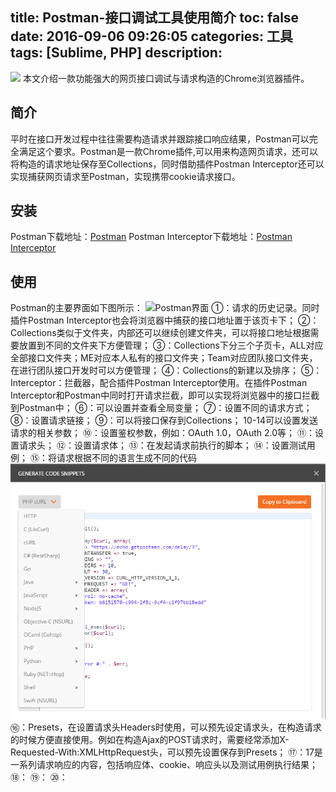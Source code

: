 title: Postman-接口调试工具使用简介
toc: false
date: 2016-09-06 09:26:05
categories: 工具
tags: [Sublime, PHP]
description:
---

![](http://7xrc03.com1.z0.glb.clouddn.com/201609/Postman/postman.jpg)
本文介绍一款功能强大的网页接口调试与请求构造的Chrome浏览器插件。
<!--more-->

## 简介
平时在接口开发过程中往往需要构造请求并跟踪接口响应结果，Postman可以完全满足这个要求。Postman是一款Chrome插件,可以用来构造网页请求，还可以将构造的请求地址保存至Collections，同时借助插件Postman Interceptor还可以实现捕获网页请求至Postman，实现携带cookie请求接口。

## 安装
Postman下载地址：[Postman](https://chrome.google.com/webstore/detail/postman/fhbjgbiflinjbdggehcddcbncdddomop?utm_source=chrome-ntp-icon)
Postman Interceptor下载地址：[Postman Interceptor](https://chrome.google.com/webstore/detail/postman-interceptor/aicmkgpgakddgnaphhhpliifpcfhicfo?utm_source=chrome-ntp-icon)
## 使用
Postman的主要界面如下图所示：
![Postman界面](http://7xrc03.com1.z0.glb.clouddn.com/201609/Postman/Postman%E7%95%8C%E9%9D%A2.png)
①：请求的历史记录。同时插件Postman Interceptor也会将浏览器中捕获的接口地址置于该页卡下；
②：Collections类似于文件夹，内部还可以继续创建文件夹，可以将接口地址根据需要放置到不同的文件夹下方便管理；
③：Collections下分三个子页卡，ALL对应全部接口文件夹；ME对应本人私有的接口文件夹；Team对应团队接口文件夹，在进行团队接口开发时可以方便管理；
④：Collections的新建以及排序；
⑤：Interceptor：拦截器，配合插件Postman Interceptor使用。在插件Postman Interceptor和Postman中同时打开请求拦截，即可以实现将浏览器中的接口拦截到Postman中；
⑥：可以设置并查看全局变量；
⑦：设置不同的请求方式；
⑧：设置请求链接；
⑨：可以将接口保存到Collections；
10-14可以设置发送请求的相关参数；
⑩：设置鉴权参数，例如：OAuth 1.0，OAuth 2.0等；
⑪：设置请求头；
⑫：设置请求体；
⑬：在发起请求前执行的脚本；
⑭：设置测试用例；
⑮：将请求根据不同的语言生成不同的代码
![](/img/article/Postman-Language.png)
⑯：Presets，在设置请求头Headers时使用，可以预先设定请求头，在构造请求的时候方便直接使用。例如在构造Ajax的POST请求时，需要经常添加X-Requested-With:XMLHttpRequest头，可以预先设置保存到Presets；
⑰：17是一系列请求响应的内容，包括响应体、cookie、响应头以及测试用例执行结果；
⑱：
⑲：
⑳：
